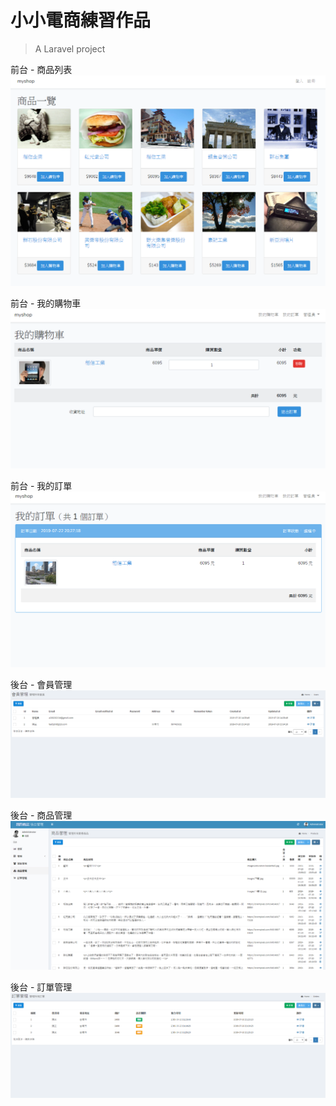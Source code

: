 # 小小電商練習作品

> A Laravel project







前台 - 商品列表
![image](https://github.com/Jdonggit/shop/blob/master/%E5%89%8D%E5%8F%B0.png)

前台 - 我的購物車
![image](https://github.com/Jdonggit/shop/blob/master/%E6%88%91%E7%9A%84%E8%B3%BC%E7%89%A9%E8%BB%8A.png)

前台 - 我的訂單
![image](https://github.com/Jdonggit/shop/blob/master/%E6%88%91%E7%9A%84%E8%A8%82%E5%96%AE.png)


後台 - 會員管理
![image](https://github.com/Jdonggit/shop/blob/master/%E6%9C%83%E5%93%A1%E7%AE%A1%E7%90%86.png)

後台 - 商品管理
![image](https://github.com/Jdonggit/shop/blob/master/%E5%BE%8C%E5%8F%B0.png)

後台 - 訂單管理
![image](https://github.com/Jdonggit/shop/blob/master/%E8%A8%82%E5%96%AE%E7%AE%A1%E7%90%86.png)



